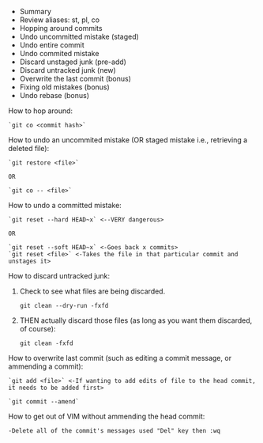 - Summary
- Review aliases: st, pl, co
- Hopping around commits
- Undo uncommitted mistake (staged)
- Undo entire commit
- Undo commited mistake
- Discard unstaged junk (pre-add)
- Discard untracked junk (new)
- Overwrite the last commit (bonus)
- Fixing old mistakes (bonus)
- Undo rebase (bonus)

How to hop around:

    `git co <commit hash>`

How to undo an uncommited mistake (OR staged mistake i.e., retrieving a deleted file):

    `git restore <file>`

    OR

    `git co -- <file>`

How to undo a committed mistake:

    `git reset --hard HEAD~x` <--VERY dangerous>

    OR

    `git reset --soft HEAD~x` <-Goes back x commits>
    `git reset <file>` <-Takes the file in that particular commit and unstages it>

How to discard untracked junk:

1. Check to see what files are being discarded.

    `git clean --dry-run -fxfd`

2. THEN actually discard those files (as long as you want them discarded, of course):

    `git clean -fxfd`

How to overwrite last commit (such as editing a commit message, or ammending a commit):

    `git add <file>` <-If wanting to add edits of file to the head commit, it needs to be added first>
    
    `git commit --amend` 


How to get out of VIM without ammending the head commit:

    -Delete all of the commit's messages used "Del" key then :wq

    